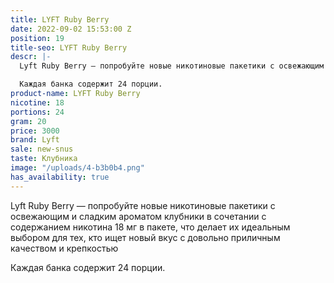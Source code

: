 ```yaml
---
title: LYFT Ruby Berry
date: 2022-09-02 15:53:00 Z
position: 19
title-seo: LYFT Ruby Berry
descr: |-
  Lyft Ruby Berry — попробуйте новые никотиновые пакетики с освежающим и сладким ароматом клубники в сочетании с содержанием никотина 18 мг в пакете, что делает их идеальным выбором для тех, кто ищет новый вкус с довольно приличным качеством и крепкостью

  Каждая банка содержит 24 порции.
product-name: LYFT Ruby Berry
nicotine: 18
portions: 24
gram: 20
price: 3000
brand: Lyft
sale: new-snus
taste: Клубника
image: "/uploads/4-b3b0b4.png"
has_availability: true
---
```


Lyft Ruby Berry — попробуйте новые никотиновые пакетики с освежающим и сладким ароматом клубники в сочетании с содержанием никотина 18 мг в пакете, что делает их идеальным выбором для тех, кто ищет новый вкус с довольно приличным качеством и крепкостью

Каждая банка содержит 24 порции.